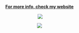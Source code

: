 <div align="center">
  <a href="https://uwutisum.github.io/"><b>For more info, check my website</b></a>
  <p>&nbsp;<img align="center" src="https://readmestats.999857.xyz/api?username=UwUtisum&theme=dark&show_icons=true"/></p>
  <p><img align="center" src="https://github-readme-stats.vercel.app/api/wakatime?username=UwUtisum&show_icons=true&locale=en&theme=shadow_red""/></p>
</div>
